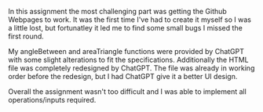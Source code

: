 In this assignment the most challenging part was getting the Github Webpages to work. It was the first time I've had to create it myself so I was a little lost, but fortunatley it led me to find some small bugs I missed the first round. 

My angleBetween and areaTriangle functions were provided by ChatGPT with some slight alterations to fit the specifications. 
Additionally the HTML file was completely redesigned by ChatGPT. The file was already in working order before the redesign, but I had ChatGPT give it a better UI design. 

Overall the assignment wasn't too difficult and I was able to implement all operations/inputs required. 